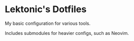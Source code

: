 # Lektonic's Dotfiles

My basic configuration for various tools.

Includes submodules for heavier configs, such as Neovim.
